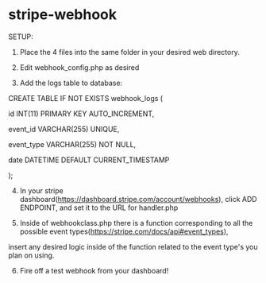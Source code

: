 # stripe-webhook

SETUP:

1) Place the 4 files into the same folder in your desired web directory.

2) Edit webhook_config.php as desired

3) Add the logs table to database:

CREATE TABLE IF NOT EXISTS webhook_logs (

  id INT(11) PRIMARY KEY AUTO_INCREMENT,
  
  event_id VARCHAR(255) UNIQUE,
  
  event_type VARCHAR(255) NOT NULL,
  
  date DATETIME DEFAULT CURRENT_TIMESTAMP
  
);

4) In your stripe dashboard(https://dashboard.stripe.com/account/webhooks), click ADD ENDPOINT, and set it to the URL for handler.php

5) Inside of webhookclass.php there is a function corresponding to all the possible event types(https://stripe.com/docs/api#event_types),

insert any desired logic inside of the function related to the event type's you plan on using.

6) Fire off a test webhook from your dashboard!
